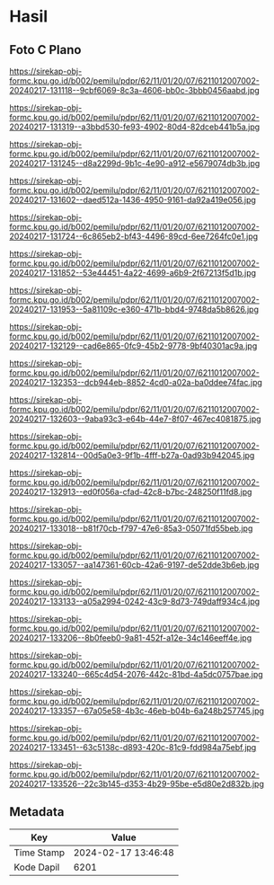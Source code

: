 # Hasil

## Foto C Plano

https://sirekap-obj-formc.kpu.go.id/b002/pemilu/pdpr/62/11/01/20/07/6211012007002-20240217-131118--9cbf6069-8c3a-4606-bb0c-3bbb0456aabd.jpg

https://sirekap-obj-formc.kpu.go.id/b002/pemilu/pdpr/62/11/01/20/07/6211012007002-20240217-131319--a3bbd530-fe93-4902-80d4-82dceb441b5a.jpg

https://sirekap-obj-formc.kpu.go.id/b002/pemilu/pdpr/62/11/01/20/07/6211012007002-20240217-131245--d8a2299d-9b1c-4e90-a912-e5679074db3b.jpg

https://sirekap-obj-formc.kpu.go.id/b002/pemilu/pdpr/62/11/01/20/07/6211012007002-20240217-131602--daed512a-1436-4950-9161-da92a419e056.jpg

https://sirekap-obj-formc.kpu.go.id/b002/pemilu/pdpr/62/11/01/20/07/6211012007002-20240217-131724--6c865eb2-bf43-4496-89cd-6ee7264fc0e1.jpg

https://sirekap-obj-formc.kpu.go.id/b002/pemilu/pdpr/62/11/01/20/07/6211012007002-20240217-131852--53e44451-4a22-4699-a6b9-2f67213f5d1b.jpg

https://sirekap-obj-formc.kpu.go.id/b002/pemilu/pdpr/62/11/01/20/07/6211012007002-20240217-131953--5a81109c-e360-471b-bbd4-9748da5b8626.jpg

https://sirekap-obj-formc.kpu.go.id/b002/pemilu/pdpr/62/11/01/20/07/6211012007002-20240217-132129--cad6e865-0fc9-45b2-9778-9bf40301ac9a.jpg

https://sirekap-obj-formc.kpu.go.id/b002/pemilu/pdpr/62/11/01/20/07/6211012007002-20240217-132353--dcb944eb-8852-4cd0-a02a-ba0ddee74fac.jpg

https://sirekap-obj-formc.kpu.go.id/b002/pemilu/pdpr/62/11/01/20/07/6211012007002-20240217-132603--9aba93c3-e64b-44e7-8f07-467ec4081875.jpg

https://sirekap-obj-formc.kpu.go.id/b002/pemilu/pdpr/62/11/01/20/07/6211012007002-20240217-132814--00d5a0e3-9f1b-4fff-b27a-0ad93b942045.jpg

https://sirekap-obj-formc.kpu.go.id/b002/pemilu/pdpr/62/11/01/20/07/6211012007002-20240217-132913--ed0f056a-cfad-42c8-b7bc-248250f11fd8.jpg

https://sirekap-obj-formc.kpu.go.id/b002/pemilu/pdpr/62/11/01/20/07/6211012007002-20240217-133018--b81f70cb-f797-47e6-85a3-05071fd55beb.jpg

https://sirekap-obj-formc.kpu.go.id/b002/pemilu/pdpr/62/11/01/20/07/6211012007002-20240217-133057--aa147361-60cb-42a6-9197-de52dde3b6eb.jpg

https://sirekap-obj-formc.kpu.go.id/b002/pemilu/pdpr/62/11/01/20/07/6211012007002-20240217-133133--a05a2994-0242-43c9-8d73-749daff934c4.jpg

https://sirekap-obj-formc.kpu.go.id/b002/pemilu/pdpr/62/11/01/20/07/6211012007002-20240217-133206--8b0feeb0-9a81-452f-a12e-34c146eeff4e.jpg

https://sirekap-obj-formc.kpu.go.id/b002/pemilu/pdpr/62/11/01/20/07/6211012007002-20240217-133240--665c4d54-2076-442c-81bd-4a5dc0757bae.jpg

https://sirekap-obj-formc.kpu.go.id/b002/pemilu/pdpr/62/11/01/20/07/6211012007002-20240217-133357--67a05e58-4b3c-46eb-b04b-6a248b257745.jpg

https://sirekap-obj-formc.kpu.go.id/b002/pemilu/pdpr/62/11/01/20/07/6211012007002-20240217-133451--63c5138c-d893-420c-81c9-fdd984a75ebf.jpg

https://sirekap-obj-formc.kpu.go.id/b002/pemilu/pdpr/62/11/01/20/07/6211012007002-20240217-133526--22c3b145-d353-4b29-95be-e5d80e2d832b.jpg


## Metadata

| Key        | Value               |
| ---------- | ------------------- |
| Time Stamp | 2024-02-17 13:46:48 |
| Kode Dapil | 6201                |



